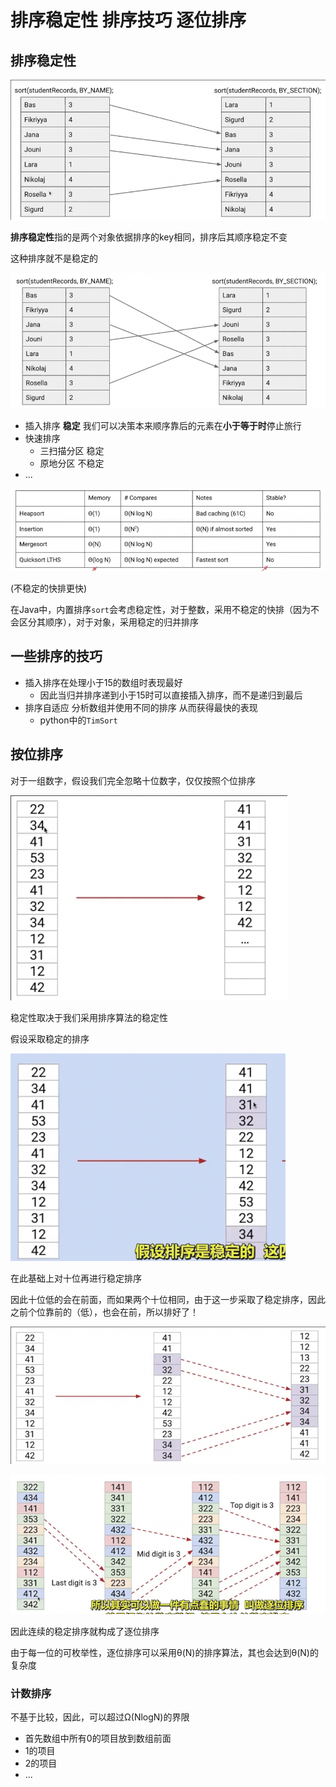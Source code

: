 # 排序稳定性 排序技巧 逐位排序

## 排序稳定性

![](img/9da5f36c.png)

**排序稳定性**指的是两个对象依据排序的key相同，排序后其顺序稳定不变

这种排序就不是稳定的

![](img/89958d53.png)

* 插入排序 **稳定** 我们可以决策本来顺序靠后的元素在**小于等于时**停止旅行
* 快速排序 
  * 三扫描分区 稳定
  * 原地分区 不稳定
* ...

![](img/86bd75be.png)

(不稳定的快排更快)

在Java中，内置排序`sort`会考虑稳定性，对于整数，采用不稳定的快排（因为不会区分其顺序），对于对象，采用稳定的归并排序

## 一些排序的技巧

* 插入排序在处理小于15的数组时表现最好
  * 因此当归并排序递到小于15时可以直接插入排序，而不是递归到最后
* 排序自适应 分析数组并使用不同的排序 从而获得最快的表现
  * python中的`TimSort`

## 按位排序

对于一组数字，假设我们完全忽略十位数字，仅仅按照个位排序

![](img/d8534031.png)

稳定性取决于我们采用排序算法的稳定性

假设采取稳定的排序

![](img/d96c9a27.png)

在此基础上对十位再进行稳定排序

因此十位低的会在前面，而如果两个十位相同，由于这一步采取了稳定排序，因此之前个位靠前的（低），也会在前，所以排好了！

![](img/b4c77da1.png)

![](img/61f2e8e7.png)

因此连续的稳定排序就构成了逐位排序

由于每一位的可枚举性，逐位排序可以采用θ(N)的排序算法，其也会达到θ(N)的复杂度

### 计数排序

不基于比较，因此，可以超过Ω(NlogN)的界限

* 首先数组中所有0的项目放到数组前面
* 1的项目
* 2的项目
* ...
